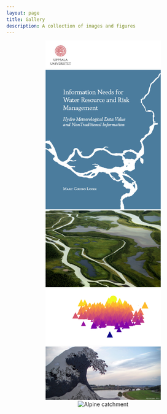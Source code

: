```yaml
---
layout: page
title: Gallery
description: A collection of images and figures
---
```


<p align="center">
  <img src="/img/thesis_front.jpg" alt="Finally my thesis is out in the wild!" style="width: 300px;"/><br>
  <img src="/img/living_flows.png" alt="Living flows" style="width: 300px;"/><br>
  <img src="/img/random_sunset.png" alt="Random sunset" style="width: 300px;"/><br>
  <img src="/img/PhDresearch.png" alt="Dresden" style="width: 300px;"/><br>
  <img src="/img/PostDocresearch.png" alt="Alpine catchment" style="width: 300px;"/><br>
</p>
